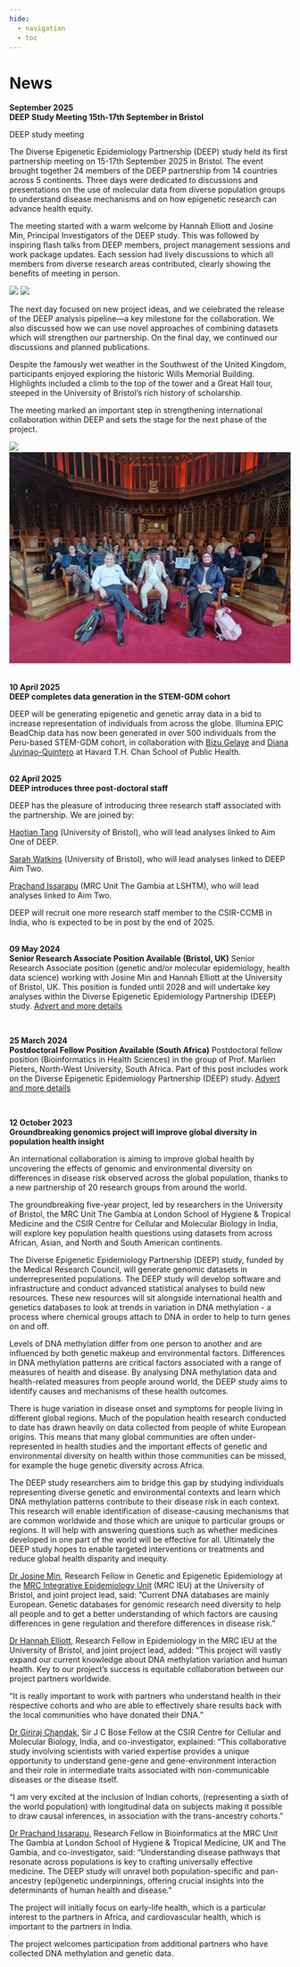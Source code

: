 ```yaml
---
hide:
  - navigation
  - toc
---
```


# News

**September 2025**<br>
**DEEP Study Meeting 15th-17th September in Bristol**

DEEP study meeting  

The Diverse Epigenetic Epidemiology Partnership (DEEP) study held its first partnership meeting on 15-17th September 2025 in Bristol. The event brought together 24 members of the DEEP partnership from 14 countries across 5 continents. Three days were dedicated to discussions and presentations on the use of molecular data from diverse population groups to understand disease mechanisms and on how epigenetic research can advance health equity. 

The meeting started with a warm welcome by Hannah Elliott and Josine Min, Principal Investigators of the DEEP study. This was followed by inspiring flash talks from DEEP members, project management sessions and work package updates. Each session had lively discussions to which all members from diverse research areas contributed, clearly showing the benefits of meeting in person.  

<img src="https://github.com/hannah-e/DEEP_site/blob/gh-pages/assets/DEEP_meeting_group.jpg?raw=true">
<img src="https://github.com/hannah-e/DEEP_site/blob/gh-pages/assets/DEEP_meeting.png?raw=true">

The next day focused on new project ideas, and we celebrated the release of the DEEP analysis pipeline—a key milestone for the collaboration. We also discussed how we can use novel approaches of combining datasets which will strengthen our partnership. On the final day, we continued our discussions and planned publications.  

Despite the famously wet weather in the Southwest of the United Kingdom, participants enjoyed exploring the historic Wills Memorial Building. Highlights included a climb to the top of the tower and a Great Hall tour, steeped in the University of Bristol’s rich history of scholarship. 

The meeting marked an important step in strengthening international collaboration within DEEP and sets the stage for the next phase of the project. 

<img src="https://github.com/hannah-e/DEEP_site/blob/gh-pages/assets/DEEP_meeting_meal.jpg?raw=true">
<img src="https://github.com/hannah-e/DEEP_site/blob/gh-pages/assets/DEEP_meeting_great_hall.jpg?raw=true">
 
<br>
<br>

**10 April 2025**<br>
**DEEP completes data generation in the STEM-GDM cohort**

DEEP will be generating epigenetic and genetic array data in a bid to increase representation of individuals from across the globe. Illumina EPIC BeadChip data has now been generated in over 500 individuals from the Peru-based STEM-GDM cohort, in collaboration with <a href="https://hsph.harvard.edu/research/training-noncommunicable-disease/" target="_blank">Bizu Gelaye</a> and <a href="https://hsph.harvard.edu/profile/diana-juvinao-quintero/" target="_blank">Diana Juvinao-Quintero</a> at Havard T.H. Chan School of Public Health.
<br>
<br>


**02 April 2025**<br>
**DEEP introduces three post-doctoral staff**

DEEP has the pleasure of introducing three research staff associated with the partnership. We are joined by: 

<a href="https://research-information.bris.ac.uk/en/persons/haotian-tang-2" target="_blank">Haotian Tang</a> (University of Bristol), who will lead analyses linked to Aim One of DEEP. 

<a href="https://research-information.bris.ac.uk/en/persons/sarah-h-watkins" target="_blank">Sarah Watkins</a> (University of Bristol), who will lead analyses linked to DEEP Aim Two. 

<a href="https://www.lshtm.ac.uk/aboutus/people/issarapu.prachand" target="_blank">Prachand Issarapu</a> (MRC Unit The Gambia at LSHTM), who will lead analyses linked to Aim Two.

DEEP will recruit one more research staff member to the CSIR-CCMB in India, who is expected to be in post by the end of 2025.
<br>
<br>

**09 May 2024**<br>
**Senior Research Associate Position Available (Bristol, UK)**
Senior Research Associate position (genetic and/or molecular epidemiology, health data science) working with Josine Min and Hannah Elliott at the University of Bristol, UK. This position is funded until 2028 and will undertake key analyses within the Diverse Epigenetic Epidemiology Partnership (DEEP) study. <a href="https://www.bristol.ac.uk/jobs/find/details/?jobId=346107&jobTitle=SENIOR%20RESEARCH%20ASSOCIATE%20%20IN%20GENETIC%20AND%2FOR%20MOLECULAR%20EPIDEMIOLOGY%2F%20POPULATION%20HEALTH%20DATA%20SCIENCE%20" target="_blank">Advert and more details</a>

<br>

**25 March 2024**<br>
**Postdoctoral Fellow Position Available (South Africa)**
Postdoctoral fellow position (Bioinformatics in Health Sciences) in the group of Prof. Marlien Pieters, North-West University, South Africa. Part of this post includes work on the Diverse Epigenetic Epidemiology Partnership (DEEP) study. <a href="https://health-sciences.nwu.ac.za/cen" target="_blank">Advert and more details</a>

<br>

**12 October 2023**<br>
**Groundbreaking genomics project will improve global diversity in population health insight**

An international collaboration is aiming to improve global health by uncovering the effects of genomic and environmental diversity on differences in disease risk observed across the global population, thanks to a new partnership of 20 research groups from around the world. 

The groundbreaking five-year project, led by researchers in the University of Bristol, the MRC Unit The Gambia at London School of Hygiene & Tropical Medicine and the CSIR Centre for Cellular and Molecular Biology in India, will explore key population health questions using datasets from across African, Asian, and North and South American continents.

The Diverse Epigenetic Epidemiology Partnership (DEEP) study, funded by the Medical Research Council, will generate genomic datasets in underrepresented populations.  The DEEP study will develop software and infrastructure and conduct advanced statistical analyses to build new resources. These new resources will sit alongside international health and genetics databases to look at trends in variation in DNA methylation - a process where chemical groups attach to DNA in order to help to turn genes on and off. 

Levels of DNA methylation differ from one person to another and are influenced by both genetic makeup and environmental factors. Differences in DNA methylation patterns are critical factors associated with a range of measures of health and disease. By analysing DNA methylation data and health-related measures from people around world, the DEEP study aims to identify causes and mechanisms of these health outcomes.

There is huge variation in disease onset and symptoms for people living in different global regions. Much of the population health research conducted to date has drawn heavily on data collected from people of white European origins. This means that many global communities are often under-represented in health studies and the important effects of genetic and environmental diversity on health within those communities can be missed, for example the huge genetic diversity across Africa. 

The DEEP study researchers aim to bridge this gap by studying individuals representing diverse genetic and environmental contexts and learn which DNA methylation patterns contribute to their disease risk in each context. This research will enable identification of disease-causing mechanisms that are common worldwide and those which are unique to particular groups or regions. It will help with answering questions such as whether medicines developed in one part of the world will be effective for all. Ultimately the DEEP study hopes to enable targeted interventions or treatments and reduce global health disparity and inequity.

[Dr Josine Min](https://research-information.bris.ac.uk/en/persons/josine-l-min), Research Fellow in Genetic and Epigenetic Epidemiology at the [MRC Integrative Epidemiology Unit](http://www.bristol.ac.uk/integrative-epidemiology/) (MRC IEU) at the University of Bristol, and joint project lead, said: ”Current DNA databases are mainly European. Genetic databases for genomic research need diversity to help all people and to get a better understanding of which factors are causing differences in gene regulation and therefore differences in disease risk.”

[Dr Hannah Elliott](https://research-information.bris.ac.uk/en/persons/hannah-r-elliott), Research Fellow in Epidemiology in the MRC IEU at the University of Bristol, and joint project lead, added: “This project will vastly expand our current knowledge about DNA methylation variation and human health. Key to our project’s success is equitable collaboration between our project partners worldwide. 

“It is really important to work with partners who understand health in their respective cohorts and who are able to effectively share results back with the local communities who have donated their DNA.”

[Dr Giriraj Chandak](https://www.ccmb.res.in/People/Research-Group/G-R-Chandak), Sir J C Bose Fellow at the CSIR Centre for Cellular and Molecular Biology, India, and co-investigator, explained: “This collaborative study involving scientists with varied expertise provides a unique opportunity to understand gene-gene and gene-environment interaction and their role in intermediate traits associated with non-communicable diseases or the disease itself. 

“I am very excited at the inclusion of Indian cohorts, (representing a sixth of the world population) with longitudinal data on subjects making it possible to draw causal inferences, in association with the trans-ancestry cohorts.”

[Dr Prachand Issarapu](https://www.lshtm.ac.uk/aboutus/people/issarapu.prachand), Research Fellow in Bioinformatics at the MRC Unit The Gambia at London School of Hygiene & Tropical Medicine, UK and The Gambia, and co-investigator, said: “Understanding disease pathways that resonate across populations is key to crafting universally effective medicine. The DEEP study will unravel both population-specific and pan-ancestry (epi)genetic underpinnings, offering crucial insights into the determinants of human health and disease.”

The project will initially focus on early-life health, which is a particular interest to the partners in Africa, and cardiovascular health, which is important to the partners in India. 

The project welcomes participation from additional partners who have collected DNA methylation and genetic data.


